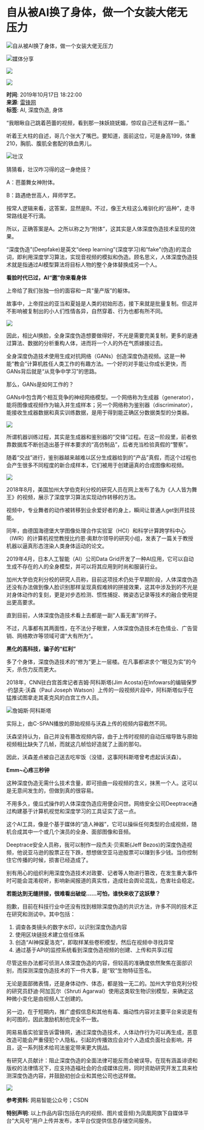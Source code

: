 # 自从被AI换了身体，做一个女装大佬无压力

![自从被AI换了身体，做一个女装大佬无压力](//d.ifengimg.com/w121_h75_q90/x0.ifengimg.com/res/2019/8856531A24D65910EAB11FA600D46E68B1CB0691_size440_w350_h239.gif)

![媒体分享](https://ishare.ifeng.com/mediaShare/home/278/media)

![](https://x0.ifengimg.com/ucms/2022_05/F0CA5364C2EE44D3C30EB63ED29990CDE86D9D3F_size3_w100_h40.png)

![](https://x0.ifengimg.com/ucms/2022_05/20B903E4FDFBB2BFE6240FC545BD87FBA9243DC1_size26_w1000_h1000.png)

**时间**: 2019年10月17日 18:22:00  
**来源**: [雷锋网](https://ishare.ifeng.com/mediaShare/home/278/media)  
**标签**: AI, 深度伪造, 身体 

“我眼瞅自己跳着芭蕾的视频，看到那一抹妖娆妩媚，惊叹自己还有这样一面。”

听着王大柱的自述，哥几个张大了嘴巴。要知道，面前这位，可是身高199，体重210，胸肌、腹肌全套配的铁血男儿。

![壮汉](http://x0.ifengimg.com/res/2019/8856531A24D65910EAB11FA600D46E68B1CB0691_size440_w350_h239.gif)

猜猜看，壮汉咋习得的这一身绝技？

A：芭蕾舞女神附体。

B：路遇绝世高人，拜师学艺。

按常人逻辑来看，这答案，显然是B。不过，像王大柱这么难驯化的“品种”，走寻常路线是不行滴。

所以，正确答案是A。之所以称之为“附体”，这其实是人体深度伪造技术呈现的效果。

“深度伪造”(Deepfake)是英文“deep learning”(深度学习)和“fake”(伪造)的混合词，即利用深度学习算法，实现音视频的模拟和伪造。顾名思义，人体深度伪造技术就是指通过AI模型算法将目标人物的整个身体替换成另一个人。

**看脸时代已过，AI“邀”你来看身体**

上帝给了我们张独一份的面容和一具“量产版”的躯体。

故事中，上帝捏出的亚当和夏娃是人类的初始形态，接下来就是批量复制。但这并不影响被复制出的小人们性情各异，自然穿着、行为也都有所不同。

![](http://x0.ifengimg.com/res/2019/B23EDEAC89BBA1FE44A71AEE06566DBCD5DAC889_size63_w690_h517.jpeg)

因此，相比AI换脸，全身深度伪造想要做得好，不光是需要完美复制，更多的是通过算法、数据的分析重构人体，进而将一个人的外在气质嫁接过去。

全身深度伪造技术使用生成对抗网络（GANs）创造深度伪造视频。这是一种能“教会”计算机胜任人类工作的有趣方法。一个好的对手能让你成长更快，而GANs背后就是“从竞争中学习”的思路。

那么，GANs是如何工作的？

GANs中包含两个相互竞争的神经网络模型。一个网络称为生成器（generator），能将图像或视频作为输入并生成样本；另一个网络称为鉴别器（discriminator），能接收生成器数据和真实训练数据，是用于得到能正确区分数据类型的分类器。

![](http://x0.ifengimg.com/res/2019/191F72FF845C68C1CF587503A39644BD2E655A7E_size13_w638_h359.jpeg)

所谓机器训练过程，其实是生成器和鉴别器的“交锋”过程。在这一阶段里，前者依靠数据库不断创造出基于样本要求的“高仿制品”，后者充当检验真假的“警察”。

随着“交战”进行，鉴别器越来越难以区分生成器给到的“产品”真假，而这个过程也会产生很多不同程度的新合成样本，它们被用于创建逼真的合成图像和视频。

![](http://x0.ifengimg.com/res/2019/1650A3D3398DBA425099E45B606D292C3DCD134F_size16_w628_h353.jpeg)

2018年8月，美国加州大学伯克利分校的研究人员在网上发布了名为《人人皆为舞王》的视频，展示了深度学习算法实现动作转移的方法。

视频中，专业舞者的动作被转移到业余爱好者的身上，瞬间让普通人get到开挂技能。

同年，由德国海德堡大学图像处理合作实验室（HCI）和科学计算跨学科中心（IWR）的计算机视觉教授比约恩·奥默尔领导的研究小组，发表了一篇关于教授机器以逼真形态渲染人类身体运动的论文。

2019年4月，日本人工智能（AI）公司Data Grid开发了一种AI应用，它可以自动生成不存在的人的全身模型，并可以将其应用到时尚和服装行业。

加州大学伯克利分校的研究人员称，目前这项技术仍处于早期阶段，人体深度伪造还没有办法做到像人脸识别那样呈现真假难辨的拼接效果，这其中涉及到的不光是对身体动作的复刻，更是对步态检测、惯性捕捉、微姿态记录等技术的融合使用提出更高要求。

直到目前，人体深度伪造技术看上去都是一副“人畜无害”的样子。

不过，凡事都有其两面性，在不法分子眼里，人体深度伪造技术在色情业、广告营销、网络欺诈等领域可谓“大有所为”。

**黑化的高科技，骗子的“红利”**

多了个身体，深度伪造技术的“修为”更上一层楼。在凡事都讲求个“眼见为实”的今天，杀伤力反而更大。

2018年，CNN驻白宫首席记者吉姆·阿科斯塔(Jim Acosta)在Infowars的编辑保罗·约瑟夫·沃森（Paul Joseph Watson）上传的一段视频片段中，阿科斯塔似乎在猛推试图拿走其麦克风的白宫工作人员。

![詹姆斯·阿科斯塔](http://x0.ifengimg.com/res/2019/40242349760C792B4E5F79C12065D40A861F456B_size20_w550_h413.jpeg)

实际上，由C-SPAN播放的原始视频与沃森上传的视频内容截然不同。

沃森坚持认为，自己并没有篡改视频内容，由于上传时视频的自动压缩导致与原始视频相比缺失了几帧，而就这几帧恰好造就了上面的那句。

因此，沃森差点被自己送去吃牢饭（没错，这事阿科斯塔曾考虑起诉沃森）。

**Emm~心疼三秒钟**

这种深度伪造无需什么技术含量，即可扭曲一段视频的含义，抹黑一个人。这可以是无意间发生的，但做到真的很容易。

不用多久，傻瓜式操作的人体深度伪造应用便会问世。网络安全公司Deeptrace通过构建基于计算机视觉和深度学习的工具证实了这一点。

这个AI工具，像是个基于媒体的“造人神器”，它可以操纵任何类型的合成视频，随机合成其中一个或几个演员的全身、面部图像和音频。

Deeptrace安全人员称，我可以制作一段杰夫·贝索斯(Jeff Bezos)的深度伪造视频，他说亚马逊的股票正在下跌，想想做空亚马逊股票可以赚到多少钱。当你控制住它传播的时候，损害已经造成了。

别有用心的组织利用深度伪造技术对政要、记者等人物进行篡改，在发生重大事件时可能会混淆视听，影响新闻报道的真实性，造成社会舆论混乱，危害社会稳定。

**若能达到无缝拼接，很难看出破绽......可怕，谁快来收了这妖孽？**

抱歉，目前在科技行业中还没有找到根除深度伪造的共识方法，许多不同的技术正在研究和测试中。其中包括：

1. 调查各类镜头的数字水印，以识别深度伪造内容
2. 使用区块链技术建立信任体系
3. 创造“AI神探夏洛克”，即取样某些卷积模型，然后在视频中寻找异常
4. 通过基于API的监控系统看到深度伪造视频的创建、上传和共享过程

尽管这些办法都可侦测人体深度伪造的内容，但较高的准确度依然聚焦在面部识别，而探测深度伪造技术的下一件大事，是“软”生物特征签名。

无论是面部微表情，还是身体动作、体态，都是独一无二的。加州大学伯克利分校的研究员舒迪·阿加瓦尔（Shruti Agarwal）使用这类软生物识别模型，来确定这种微小变化是由视频人工创建的。

另一边，在于短期内，推广虚假信息和其他有毒、煽动性内容对主要平台来说是有利可图的，因此激励机制也完全不一致。

网易易盾实验室告诉雷锋网，通过深度伪造技术，人体动作行为可以再生成，恶意改造可能会严重侵犯个人隐私，引起的传播效应会对个人造成负面社会影响，并且，这一系列技术给司法鉴定带来更大挑战。

有研究人员献计：阻止深度伪造的全面法律可能反而会被误导。在现有涵盖诽谤和版权的法律情况下，应支持造福社会的合成媒体应用，同时资助研究开发工具来检测深度伪造内容，并鼓励初创企业和其他公司也这样做。

![](http://x0.ifengimg.com/res/2019/1AC457BEA17062B41FC6B5AADDFBAEC5DE31767D_size1692_w600_h373.gif)

**参考资料**: 网易智能公众号；CSDN

**特别声明**: 以上作品内容(包括在内的视频、图片或音频)为凤凰网旗下自媒体平台“大风号”用户上传并发布，本平台仅提供信息存储空间服务。